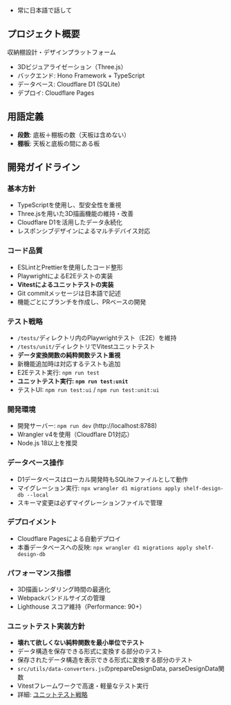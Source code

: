 - 常に日本語で話して

## プロジェクト概要
収納棚設計・デザインプラットフォーム
- 3Dビジュアライゼーション（Three.js）
- バックエンド: Hono Framework + TypeScript
- データベース: Cloudflare D1 (SQLite)
- デプロイ: Cloudflare Pages

## 用語定義
- **段数**: 底板＋棚板の数（天板は含めない）
- **棚板**: 天板と底板の間にある板

## 開発ガイドライン

### 基本方針
- TypeScriptを使用し、型安全性を重視
- Three.jsを用いた3D描画機能の維持・改善
- Cloudflare D1を活用したデータ永続化
- レスポンシブデザインによるマルチデバイス対応

### コード品質
- ESLintとPrettierを使用したコード整形
- PlaywrightによるE2Eテストの実装
- **Vitestによるユニットテストの実装**
- Git commitメッセージは日本語で記述
- 機能ごとにブランチを作成し、PRベースの開発

### テスト戦略
- `/tests/`ディレクトリ内のPlaywrightテスト（E2E）を維持
- `/tests/unit/`ディレクトリでVitestユニットテスト
- **データ変換関数の純粋関数テスト重視**
- 新機能追加時は対応するテストも追加
- E2Eテスト実行: `npm run test`
- **ユニットテスト実行: `npm run test:unit`**
- テストUI: `npm run test:ui` / `npm run test:unit:ui`

### 開発環境
- 開発サーバー: `npm run dev` (http://localhost:8788)
- Wrangler v4を使用（Cloudflare D1対応）
- Node.js 18以上を推奨

### データベース操作
- D1データベースはローカル開発時もSQLiteファイルとして動作
- マイグレーション実行: `npx wrangler d1 migrations apply shelf-design-db --local`
- スキーマ変更は必ずマイグレーションファイルで管理

### デプロイメント
- Cloudflare Pagesによる自動デプロイ
- 本番データベースへの反映: `npx wrangler d1 migrations apply shelf-design-db`

### パフォーマンス指標
- 3D描画レンダリング時間の最適化
- Webpackバンドルサイズの管理
- Lighthouse スコア維持（Performance: 90+）

### ユニットテスト実装方針
- **壊れて欲しくない純粋関数を最小単位でテスト**
- データ構造を保存できる形式に変換する部分のテスト
- 保存されたデータ構造を表示できる形式に変換する部分のテスト
- `src/utils/data-converters.js`のprepareDesignData, parseDesignData関数
- Vitestフレームワークで高速・軽量なテスト実行
- 詳細: [ユニットテスト戦略](docs/unit-testing-strategy.md)